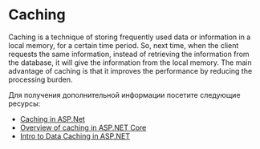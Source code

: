 # Caching

Caching is a technique of storing frequently used data or information in a local memory, for a certain time period. So, next time, when the client requests the same information, instead of retrieving the information from the database, it will give the information from the local memory. The main advantage of caching is that it improves the performance by reducing the processing burden.

Для получения дополнительной информации посетите следующие ресурсы:

- [Caching in ASP.Net](https://www.c-sharpcorner.com/UploadFile/2072a9/caching-in-Asp-Net/)
- [Overview of caching in ASP.NET Core](https://learn.microsoft.com/en-us/aspnet/core/performance/caching/overview?view=aspnetcore-7.0)
- [Intro to Data Caching in ASP.NET](https://www.tutorialspoint.com/asp.net/asp.net_data_caching.htm)
